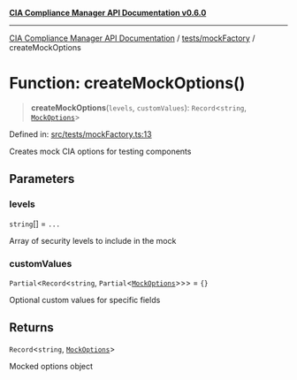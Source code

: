 [**CIA Compliance Manager API Documentation v0.6.0**](../../../README.md)

***

[CIA Compliance Manager API Documentation](../../../modules.md) / [tests/mockFactory](../README.md) / createMockOptions

# Function: createMockOptions()

> **createMockOptions**(`levels`, `customValues`): `Record`\<`string`, [`MockOptions`](../../../types/testTypes/interfaces/MockOptions.md)\>

Defined in: [src/tests/mockFactory.ts:13](https://github.com/Hack23/cia-compliance-manager/blob/32fe683007dd7fe1aa6b244d2353e60fab4f51de/src/tests/mockFactory.ts#L13)

Creates mock CIA options for testing components

## Parameters

### levels

`string`[] = `...`

Array of security levels to include in the mock

### customValues

`Partial`\<`Record`\<`string`, `Partial`\<[`MockOptions`](../../../types/testTypes/interfaces/MockOptions.md)\>\>\> = `{}`

Optional custom values for specific fields

## Returns

`Record`\<`string`, [`MockOptions`](../../../types/testTypes/interfaces/MockOptions.md)\>

Mocked options object
